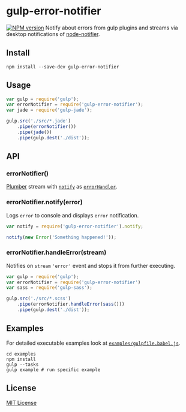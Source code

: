 # gulp-error-notifier
[![NPM version][npm-url]][npm-image]
Notify about errors from gulp plugins and streams via desktop notifications of [node-notifier](https://github.com/mikaelbr/node-notifier).

## Install
```shell
npm install --save-dev gulp-error-notifier
```

## Usage
```javascript
var gulp = require('gulp');
var errorNotifier = require('gulp-error-notifier');
var jade = require('gulp-jade');

gulp.src('./src/*.jade')
    .pipe(errorNotifier())
    .pipe(jade())
    .pipe(gulp.dest('./dist'));
```

## API

###  errorNotifier()
[Plumber](https://github.com/floatdrop/gulp-plumber) stream with [`notify`](#errornotifiernotifyerror) as [`errorHandler`](https://github.com/floatdrop/gulp-plumber#optionserrorhandler).

### errorNotifier.notify(error)
Logs `error` to console and displays `error` notification.
```javascript
var notify = require('gulp-error-notifier').notify;

notify(new Error('Something happened!'));
```

### errorNotifier.handleError(stream)
Notifies on `stream` `'error'` event and stops it from further executing.
```javascript
var gulp = require('gulp');
var errorNotifier = require('gulp-error-notifier')
var sass = require('gulp-sass');

gulp.src('./src/*.scss')
    .pipe(errorNotifier.handleError(sass()))
    .pipe(gulp.dest('./dist'));
```
## Examples
For detailed executable examples look at  [`examples/gulpfile.babel.js`](https://github.com/feradjs/gulp-error-notifier/blob/master/examples/gulpfile.babel.js).
```shell
cd examples
npm install
gulp --tasks
gulp example # run specific example
```

## License
[MIT License](https://en.wikipedia.org/wiki/MIT_License)

[npm-url]: https://npmjs.org/package/gulp-error-notifier
[npm-image]: https://img.shields.io/npm/v/gulp-error-notifier.svg

